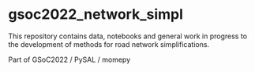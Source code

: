 # gsoc2022_network_simpl
This repository contains data, notebooks and general work in progress to the development of methods for road network simplifications.

Part of GSoC2022 / PySAL / momepy